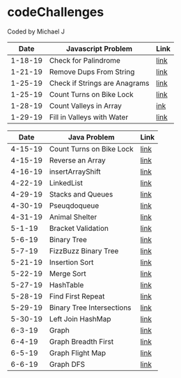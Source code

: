 # codeChallenges
Coded by Michael J


| Date    | Javascript Problem            | Link                                     |
|---------|-------------------------------|------------------------------------------|
| 1-18-19 | Check for Palindrome          |[link](/javascript/palindrome/)           |
| 1-21-19 | Remove Dups From String       |[link](/javascript/removeDupsFromString/) |
| 1-25-19 | Check if Strings are Anagrams |[link](/javascript/anagram/)              |
| 1-25-19 | Count Turns on Bike Lock      |[link](/javascript/bikeLock/)             |
| 1-28-19 | Count Valleys in Array        |[ink](/javascript/countValleys/)          |
| 1-29-19 | Fill in Valleys with Water    |[link](/javascript/valleysHoldingWater/)  |

| Date    | Java Problem                  | Link                                                      |
|---------|-------------------------------|-----------------------------------------------------------|
| 4-15-19 | Count Turns on Bike Lock      | [link](/java/src/main/bikelock/)                          |
| 4-15-19 | Reverse an Array              | [link](/java/src/main/arrayReverse/)                      |
| 4-16-19 | insertArrayShift              | [link](/java/src/main/java/array_shift/)                  |
| 4-22-19 | LinkedList                    | [link](/java/src/main/java/dataStructures/)               |
| 4-29-19 | Stacks and Queues             | [link](/java/src/main/java/dataStructures/)               |
| 4-30-19 | Pseuqdoqueue                  | [link](/java/src/main/java/dataStructures/)               | 
| 4-31-19 | Animal Shelter                | [link](/java/src/main/java/dataStructures/animalShelter/) |
| 5-1-19  | Bracket Validation            | [link](/java/src/main/java/bracketValidation/)            |
| 5-6-19  | Binary Tree                   | [link](/java/src/main/java/dataStructures/trees/)         |
| 5-7-19  | FizzBuzz Binary Tree          | [link](/java/src/main/java/dataStructures/trees/)         |
| 5-21-19 | Insertion Sort                | [link](/java/src/main/java/sorts/)                        |
| 5-22-19 | Merge Sort                    | [link](/java/src/main/java/sorts/)                        |
| 5-27-19 | HashTable                     | [link](/java/src/main/java/hashtable/)                    |
| 5-28-19 | Find First Repeat             | [link](/java/src/main/java/stringManipulation/)           |
| 5-29-19 | Binary Tree Intersections     | [link](/java/src/main/java/dataStructures/trees)          |
| 5-30-19 | Left Join HashMap             | [link](/java/src/main/java/hash/hashmap)                  | 
| 6-3-19  | Graph                         | [link](/java/src/main/java/dataStructures/graphs)         |
| 6-4-19  | Graph Breadth First           | [link](/java/src/main/java/dataStructures/graphs)         |
| 6-5-19  | Graph Flight Map              | [link](/java/src/main/java/dataStructures/graphs)         |
| 6-6-19  | Graph DFS                     | [link](/java/src/main/java/dataStructures/graph)          |
